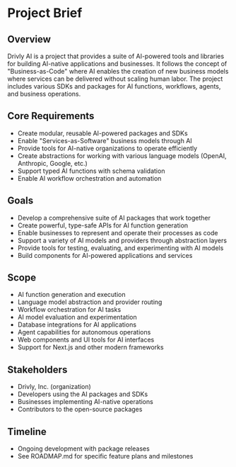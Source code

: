 # Project Brief

## Overview

Drivly AI is a project that provides a suite of AI-powered tools and libraries for building AI-native applications and businesses. It follows the concept of "Business-as-Code" where AI enables the creation of new business models where services can be delivered without scaling human labor. The project includes various SDKs and packages for AI functions, workflows, agents, and business operations.

## Core Requirements

- Create modular, reusable AI-powered packages and SDKs
- Enable "Services-as-Software" business models through AI
- Provide tools for AI-native organizations to operate efficiently
- Create abstractions for working with various language models (OpenAI, Anthropic, Google, etc.)
- Support typed AI functions with schema validation
- Enable AI workflow orchestration and automation

## Goals

- Develop a comprehensive suite of AI packages that work together
- Create powerful, type-safe APIs for AI function generation
- Enable businesses to represent and operate their processes as code
- Support a variety of AI models and providers through abstraction layers
- Provide tools for testing, evaluating, and experimenting with AI models
- Build components for AI-powered applications and services

## Scope

- AI function generation and execution
- Language model abstraction and provider routing
- Workflow orchestration for AI tasks
- AI model evaluation and experimentation
- Database integrations for AI applications
- Agent capabilities for autonomous operations
- Web components and UI tools for AI interfaces
- Support for Next.js and other modern frameworks

## Stakeholders

- Drivly, Inc. (organization)
- Developers using the AI packages and SDKs
- Businesses implementing AI-native operations
- Contributors to the open-source packages

## Timeline

- Ongoing development with package releases
- See ROADMAP.md for specific feature plans and milestones
